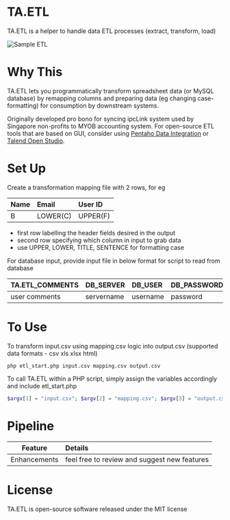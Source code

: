 # TA.ETL
TA.ETL is a helper to handle data ETL processes (extract, transform, load)

![Sample ETL](https://github.com/tebelorg/TA.ETL/raw/master/sample.png)

# Why This
TA.ETL lets you programmatically transform spreadsheet data (or MySQL database) by remapping columns and preparing data (eg changing case-formatting) for consumption by downstream systems.

Originally developed pro bono for syncing ipcLink system used by Singapore non-profits to MYOB accounting system. For open-source ETL tools that are based on GUI, consider using [Pentaho Data Integration](http://community.pentaho.com/projects/data-integration/) or [Talend Open Studio](https://www.talend.com/download/talend-open-studio#t4).

# Set Up
Create a transformation mapping file with 2 rows, for eg

Name|Email|User ID
:---|:----|:--
B|LOWER(C)|UPPER(F)

- first row labelling the header fields desired in the output
- second row specifying which column in input to grab data
- use UPPER, LOWER, TITLE, SENTENCE for formatting case

For database input, provide input file in below format for script to read from database

TA.ETL_COMMENTS|DB_SERVER|DB_USER|DB_PASSWORD|DB_NAME|DB_TABLE
:--------------|:--------|:------|:----------|:------|:-------
user comments|servername|username|password|database|tablename

# To Use
To transform input.csv using mapping.csv logic into output.csv (supported data formats - csv xls xlsx html)
```
php etl_start.php input.csv mapping.csv output.csv
```
To call TA.ETL within a PHP script, simply assign the variables accordingly and include etl_start.php
```php
$argv[1] = "input.csv"; $argv[2] = "mapping.csv"; $argv[3] = "output.csv"; include('etl_start.php');
```

# Pipeline
Feature|Details
:-----:|:------
Enhancements|feel free to review and suggest new features

# License
TA.ETL is open-source software released under the MIT license
